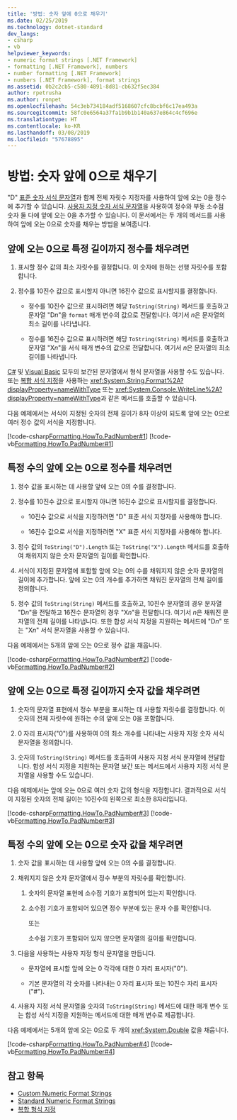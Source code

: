 ```yaml
---
title: '방법: 숫자 앞에 0으로 채우기'
ms.date: 02/25/2019
ms.technology: dotnet-standard
dev_langs:
- csharp
- vb
helpviewer_keywords:
- numeric format strings [.NET Framework]
- formatting [.NET Framework], numbers
- number formatting [.NET Framework]
- numbers [.NET Framework], format strings
ms.assetid: 0b2c2cb5-c580-4891-8d81-cb632f5ec384
author: rpetrusha
ms.author: ronpet
ms.openlocfilehash: 54c3eb734184adf5168607cfc8bcbf6c17ea493a
ms.sourcegitcommit: 58fc0e6564a37fa1b9b1b140a637e864c4cf696e
ms.translationtype: HT
ms.contentlocale: ko-KR
ms.lasthandoff: 03/08/2019
ms.locfileid: "57678895"
---
```

# <a name="how-to-pad-a-number-with-leading-zeros"></a>방법: 숫자 앞에 0으로 채우기

"D" [표준 숫자 서식 문자열](../../../docs/standard/base-types/standard-numeric-format-strings.md)과 함께 전체 자릿수 지정자를 사용하여 앞에 오는 0을 정수에 추가할 수 있습니다. [사용자 지정 숫자 서식 문자열](../../../docs/standard/base-types/custom-numeric-format-strings.md)을 사용하여 정수와 부동 소수점 숫자 둘 다에 앞에 오는 0을 추가할 수 있습니다. 이 문서에서는 두 개의 메서드를 사용하여 앞에 오는 0으로 숫자를 채우는 방법을 보여줍니다.

## <a name="to-pad-an-integer-with-leading-zeros-to-a-specific-length"></a>앞에 오는 0으로 특정 길이까지 정수를 채우려면

1. 표시할 정수 값의 최소 자릿수를 결정합니다. 이 숫자에 원하는 선행 자릿수를 포함합니다.

1. 정수를 10진수 값으로 표시할지 아니면 16진수 값으로 표시할지를 결정합니다.

    - 정수를 10진수 값으로 표시하려면 해당 `ToString(String)` 메서드를 호출하고 문자열 "D*n*"을 `format` 매개 변수의 값으로 전달합니다. 여기서 *n*은 문자열의 최소 길이를 나타냅니다.

    - 정수를 16진수 값으로 표시하려면 해당 `ToString(String)` 메서드를 호출하고 문자열 "X*n*"을 서식 매개 변수의 값으로 전달합니다. 여기서 *n*은 문자열의 최소 길이를 나타냅니다.

[C#](../../csharp/language-reference/tokens/interpolated.md) 및 [Visual Basic](../../visual-basic/programming-guide/language-features/strings/interpolated-strings.md) 모두의 보간된 문자열에서 형식 문자열을 사용할 수도 있습니다. 또는 [복합 서식 지정](../../../docs/standard/base-types/composite-formatting.md)을 사용하는 <xref:System.String.Format%2A?displayProperty=nameWithType> 또는 <xref:System.Console.WriteLine%2A?displayProperty=nameWithType>과 같은 메서드를 호출할 수 있습니다.

다음 예제에서는 서식이 지정된 숫자의 전체 길이가 8자 이상이 되도록 앞에 오는 0으로 여러 정수 값의 서식을 지정합니다.

[!code-csharp[Formatting.HowTo.PadNumber#1](../../../samples/snippets/csharp/VS_Snippets_CLR/Formatting.HowTo.PadNumber/cs/Pad1.cs#1)]
[!code-vb[Formatting.HowTo.PadNumber#1](../../../samples/snippets/visualbasic/VS_Snippets_CLR/Formatting.HowTo.PadNumber/vb/Pad1.vb#1)]

## <a name="to-pad-an-integer-with-a-specific-number-of-leading-zeros"></a>특정 수의 앞에 오는 0으로 정수를 채우려면

1. 정수 값을 표시하는 데 사용할 앞에 오는 0의 수를 결정합니다.

1. 정수를 10진수 값으로 표시할지 아니면 16진수 값으로 표시할지를 결정합니다.

    - 10진수 값으로 서식을 지정하려면 "D" 표준 서식 지정자를 사용해야 합니다.

    - 16진수 값으로 서식을 지정하려면 "X" 표준 서식 지정자를 사용해야 합니다.

1. 정수 값의 `ToString("D").Length` 또는 `ToString("X").Length` 메서드를 호출하여 채워지지 않은 숫자 문자열의 길이를 확인합니다.

1. 서식이 지정된 문자열에 포함할 앞에 오는 0의 수를 채워지지 않은 숫자 문자열의 길이에 추가합니다. 앞에 오는 0의 개수를 추가하면 채워진 문자열의 전체 길이를 정의합니다.

1. 정수 값의 `ToString(String)` 메서드를 호출하고, 10진수 문자열의 경우 문자열 "D*n*"을 전달하고 16진수 문자열의 경우 "X*n*"을 전달합니다. 여기서 *n*은 채워진 문자열의 전체 길이를 나타냅니다. 또한 합성 서식 지정을 지원하는 메서드에 "D*n*" 또는 "X*n*" 서식 문자열을 사용할 수 있습니다.

다음 예제에서는 5개의 앞에 오는 0으로 정수 값을 채웁니다.

[!code-csharp[Formatting.HowTo.PadNumber#2](../../../samples/snippets/csharp/VS_Snippets_CLR/Formatting.HowTo.PadNumber/cs/Pad1.cs#2)]
[!code-vb[Formatting.HowTo.PadNumber#2](../../../samples/snippets/visualbasic/VS_Snippets_CLR/Formatting.HowTo.PadNumber/vb/Pad1.vb#2)]

## <a name="to-pad-a-numeric-value-with-leading-zeros-to-a-specific-length"></a>앞에 오는 0으로 특정 길이까지 숫자 값을 채우려면

1. 숫자의 문자열 표현에서 정수 부분을 표시하는 데 사용할 자릿수를 결정합니다. 이 숫자의 전체 자릿수에 원하는 수의 앞에 오는 0을 포함합니다.

1. 0 자리 표시자("0")를 사용하여 0의 최소 개수를 나타내는 사용자 지정 숫자 서식 문자열을 정의합니다.

1. 숫자의 `ToString(String)` 메서드를 호출하여 사용자 지정 서식 문자열에 전달합니다. 합성 서식 지정을 지원하는 문자열 보간 또는 메서드에서 사용자 지정 서식 문자열을 사용할 수도 있습니다.

다음 예제에서는 앞에 오는 0으로 여러 숫자 값의 형식을 지정합니다. 결과적으로 서식이 지정된 숫자의 전체 길이는 10진수의 왼쪽으로 최소한 8자리입니다.

[!code-csharp[Formatting.HowTo.PadNumber#3](../../../samples/snippets/csharp/VS_Snippets_CLR/Formatting.HowTo.PadNumber/cs/Pad1.cs#3)]
[!code-vb[Formatting.HowTo.PadNumber#3](../../../samples/snippets/visualbasic/VS_Snippets_CLR/Formatting.HowTo.PadNumber/vb/Pad1.vb#3)]

## <a name="to-pad-a-numeric-value-with-a-specific-number-of-leading-zeros"></a>특정 수의 앞에 오는 0으로 숫자 값을 채우려면

1. 숫자 값을 표시하는 데 사용할 앞에 오는 0의 수를 결정합니다.

1. 채워지지 않은 숫자 문자열에서 정수 부분의 자릿수를 확인합니다.

    1. 숫자의 문자열 표현에 소수점 기호가 포함되어 있는지 확인합니다.

    1. 소수점 기호가 포함되어 있으면 정수 부분에 있는 문자 수를 확인합니다.

         또는

         소수점 기호가 포함되어 있지 않으면 문자열의 길이를 확인합니다.

1. 다음을 사용하는 사용자 지정 형식 문자열을 만듭니다.

    - 문자열에 표시할 앞에 오는 0 각각에 대한 0 자리 표시자("0").

    - 기본 문자열의 각 숫자를 나타내는 0 자리 표시자 또는 10진수 자리 표시자("#").

1. 사용자 지정 서식 문자열을 숫자의 `ToString(String)` 메서드에 대한 매개 변수 또는 합성 서식 지정을 지원하는 메서드에 대한 매개 변수로 제공합니다.

다음 예제에서는 5개의 앞에 오는 0으로 두 개의 <xref:System.Double> 값을 채웁니다.

[!code-csharp[Formatting.HowTo.PadNumber#4](../../../samples/snippets/csharp/VS_Snippets_CLR/Formatting.HowTo.PadNumber/cs/Pad1.cs#4)]
[!code-vb[Formatting.HowTo.PadNumber#4](../../../samples/snippets/visualbasic/VS_Snippets_CLR/Formatting.HowTo.PadNumber/vb/Pad1.vb#4)]

## <a name="see-also"></a>참고 항목

- [Custom Numeric Format Strings](../../../docs/standard/base-types/custom-numeric-format-strings.md)
- [Standard Numeric Format Strings](../../../docs/standard/base-types/standard-numeric-format-strings.md)
- [복합 형식 지정](../../../docs/standard/base-types/composite-formatting.md)

